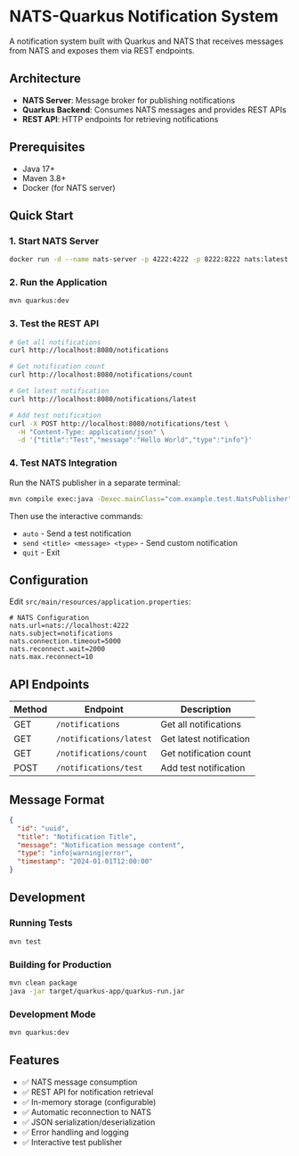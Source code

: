 # NATS-Quarkus Notification System

A notification system built with Quarkus and NATS that receives messages from NATS and exposes them via REST endpoints.

## Architecture

- **NATS Server**: Message broker for publishing notifications
- **Quarkus Backend**: Consumes NATS messages and provides REST APIs
- **REST API**: HTTP endpoints for retrieving notifications

## Prerequisites

- Java 17+
- Maven 3.8+
- Docker (for NATS server)

## Quick Start

### 1. Start NATS Server

```bash
docker run -d --name nats-server -p 4222:4222 -p 8222:8222 nats:latest
```

### 2. Run the Application

```bash
mvn quarkus:dev
```

### 3. Test the REST API

```bash
# Get all notifications
curl http://localhost:8080/notifications

# Get notification count
curl http://localhost:8080/notifications/count

# Get latest notification
curl http://localhost:8080/notifications/latest

# Add test notification
curl -X POST http://localhost:8080/notifications/test \
  -H "Content-Type: application/json" \
  -d '{"title":"Test","message":"Hello World","type":"info"}'
```

### 4. Test NATS Integration

Run the NATS publisher in a separate terminal:

```bash
mvn compile exec:java -Dexec.mainClass="com.example.test.NatsPublisher"
```

Then use the interactive commands:
- `auto` - Send a test notification
- `send <title> <message> <type>` - Send custom notification
- `quit` - Exit

## Configuration

Edit `src/main/resources/application.properties`:

```properties
# NATS Configuration
nats.url=nats://localhost:4222
nats.subject=notifications
nats.connection.timeout=5000
nats.reconnect.wait=2000
nats.max.reconnect=10
```

## API Endpoints

| Method | Endpoint | Description |
|--------|----------|-------------|
| GET | `/notifications` | Get all notifications |
| GET | `/notifications/latest` | Get latest notification |
| GET | `/notifications/count` | Get notification count |
| POST | `/notifications/test` | Add test notification |

## Message Format

```json
{
  "id": "uuid",
  "title": "Notification Title",
  "message": "Notification message content",
  "type": "info|warning|error",
  "timestamp": "2024-01-01T12:00:00"
}
```

## Development

### Running Tests

```bash
mvn test
```

### Building for Production

```bash
mvn clean package
java -jar target/quarkus-app/quarkus-run.jar
```

### Development Mode

```bash
mvn quarkus:dev
```

## Features

- ✅ NATS message consumption
- ✅ REST API for notification retrieval
- ✅ In-memory storage (configurable)
- ✅ Automatic reconnection to NATS
- ✅ JSON serialization/deserialization
- ✅ Error handling and logging
- ✅ Interactive test publisher
